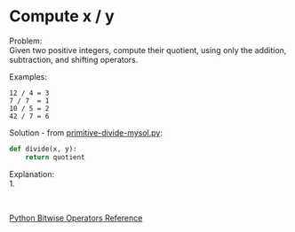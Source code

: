 # Compute x / y
  
Problem:  
Given two positive integers, compute their quotient, using only the addition, subtraction, and shifting operators.   
  
Examples:  
```
12 / 4 = 3
7 / 7  = 1
10 / 5 = 2
42 / 7 = 6
```  
  
Solution - from [primitive-divide-mysol.py](primitive-divide-mysol.py):  
```python
def divide(x, y):
    return quotient
```  
  
Explanation:  
1.  
  
</br>  
  
[Python Bitwise Operators Reference](https://www.tutorialspoint.com/python/bitwise_operators_example.htm)